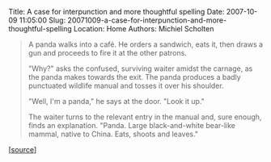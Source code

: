 Title: A case for interpunction and more thoughtful spelling
Date: 2007-10-09 11:05:00
Slug: 20071009-a-case-for-interpunction-and-more-thoughtful-spelling
Location: Home
Authors: Michiel Scholten

<blockquote><p>A panda walks into a caf&eacute;. He orders a sandwich, eats it, then draws a gun and proceeds to fire it at the other patrons.</p>

<p>"Why?" asks the confused, surviving waiter amidst the carnage, as the panda makes towards the exit. The panda produces a badly punctuated wildlife manual and tosses it over his shoulder.</p>

<p>"Well, I'm a panda," he says at the door. "Look it up."</p>

<p>The waiter turns to the relevant entry in the manual and, sure enough, finds an explanation. "Panda. Large black-and-white bear-like mammal, native to China. Eats, shoots and leaves."</p></blockquote>

<p>[<a href="http://en.wikipedia.org/wiki/Eats,_Shoots_&amp;_Leaves">source</a>]</p>